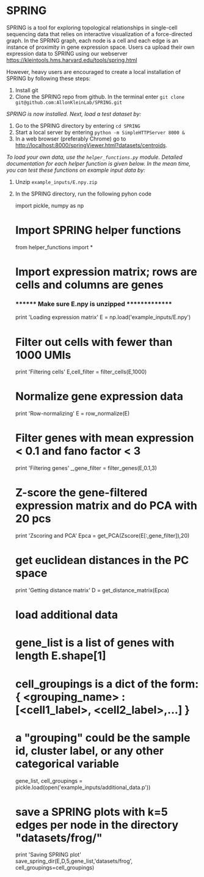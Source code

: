 # SPRING

SPRING is a tool for exploring topological relationships in single-cell sequencing data that relies on interactive visualization of a force-directed graph. In the SPRING graph, each node is a cell and each edge is an instance of proximity in gene expression space. Users ca upload their own expression data to SPRING using our webserver https://kleintools.hms.harvard.edu/tools/spring.html

However, heavy users are encouraged to create a local installation of SPRING by following these steps:

1. Install git
2. Clone the SPRING repo from github. In the terminal enter `git clone git@github.com:AllonKleinLab/SPRING.git`

_SPRING is now installed. Next, load a test dataset by:_

1. Go to the SPRING directory by entering `cd SPRING`
2. Start a local server by entering `python -m SimpleHTTPServer 8000 &`
3. In a web browser (preferably Chrome) go to <a href="http://localhost:8000/springViewer.html?datasets/centroids">http://localhost:8000/springViewer.html?datasets/centroids</a>.

_To load your own data, use the `helper_functions.py` module. Detailed documentation for each helper function is given below. In the mean time, you can test these functions on example input data by:_

1. Unzip `example_inputs/E.npy.zip`
2. In the SPRING directory, run the following pyhon code

      import pickle, numpy as np

      # Import SPRING helper functions
      from helper_functions import *

      # Import expression matrix; rows are cells and columns are genes
      ### ****** Make sure E.npy is unzipped *************
      print 'Loading expression matrix'
      E = np.load('example_inputs/E.npy')

      # Filter out cells with fewer than 1000 UMIs
      print 'Filtering cells'
      E,cell_filter = filter_cells(E,1000)

      # Normalize gene expression data
      print 'Row-normalizing'
      E = row_normalize(E)

      # Filter genes with mean expression < 0.1 and fano factor < 3
      print 'Filtering genes'
      _,gene_filter = filter_genes(E,0.1,3)

      # Z-score the gene-filtered expression matrix and do PCA with 20 pcs
      print 'Zscoring and PCA'
      Epca = get_PCA(Zscore(E[:,gene_filter]),20)

      # get euclidean distances in the PC space
      print 'Getting distance matrix'
      D = get_distance_matrix(Epca)

      # load additional data
      # gene_list is a list of genes with length E.shape[1]
      # cell_groupings is a dict of the form: { <grouping_name> : [<cell1_label>, <cell2_label>,...] }
      # a "grouping" could be the sample id, cluster label, or any other categorical variable
      gene_list, cell_groupings = pickle.load(open('example_inputs/additional_data.p'))

      # save a SPRING plots with k=5 edges per node in the directory "datasets/frog/"
      print 'Saving SPRING plot'
      save_spring_dir(E,D,5,gene_list,'datasets/frog', cell_groupings=cell_groupings)

